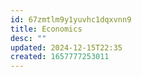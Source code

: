 ```yaml
---
id: 67zmtlm9y1yuvhc1dqxvnn9
title: Economics
desc: ""
updated: 2024-12-15T22:35
created: 1657777253011
---
```

